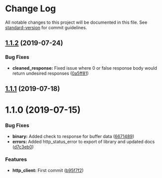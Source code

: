 # Change Log

All notable changes to this project will be documented in this file. See [standard-version](https://github.com/conventional-changelog/standard-version) for commit guidelines.

<a name="1.1.2"></a>
## [1.1.2](http://neer-bitbucket:7999/gd/gexa.http_client.basic_auth/compare/v1.1.1...v1.1.2) (2019-07-24)


### Bug Fixes

* **cleaned_response:** Fixed issue where 0 or false response body would return undesired responses ([0a5ff81](http://neer-bitbucket:7999/gd/gexa.http_client.basic_auth/commits/0a5ff81))



<a name="1.1.1"></a>
## [1.1.1](http://neer-bitbucket:7999/gd/gexa.http_client.basic_auth/compare/v1.1.0...v1.1.1) (2019-07-18)



<a name="1.1.0"></a>
# 1.1.0 (2019-07-15)


### Bug Fixes

* **binary:** Added check to response for buffer data ([6671489](http://neer-bitbucket:7999/gd/gexa.http_client.basic_auth/commits/6671489))
* **errors:** Added http_status_error to export of library and updated docs ([d7c3eb0](http://neer-bitbucket:7999/gd/gexa.http_client.basic_auth/commits/d7c3eb0))


### Features

* **http_client:** First commit ([b95f7f2](http://neer-bitbucket:7999/gd/gexa.http_client.basic_auth/commits/b95f7f2))
